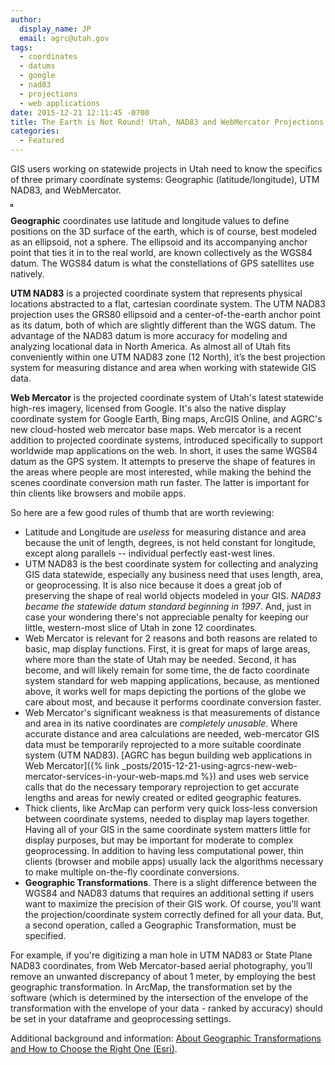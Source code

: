 ```yaml
---
author:
  display_name: JP
  email: agrc@utah.gov
tags:
  - coordinates
  - datums
  - google
  - nad83
  - projections
  - web applications
date: 2015-12-21 12:11:45 -0700
title: The Earth is Not Round! Utah, NAD83 and WebMercator Projections
categories:
  - Featured
---
```

GIS users working on statewide projects in Utah need to know the specifics of three primary coordinate systems: Geographic (latitude/longitude), UTM NAD83, and WebMercator.

<a href="{% link images/projections.png %}"><img src="{% link images/projections-300x288.png %}" alt="" title="projections" style="padding:1px;border:thin solid black;" class="inline-text-left" /></a>

**Geographic** coordinates use latitude and longitude values to define positions on the 3D surface of the earth, which is of course, best modeled as an ellipsoid, not a sphere. The ellipsoid and its accompanying anchor point that ties it in to the real world, are known collectively as the WGS84 datum. The WGS84 datum is what the constellations of GPS satellites use natively.

**UTM NAD83** is a projected coordinate system that represents physical locations abstracted to a flat, cartesian coordinate system. The UTM NAD83 projection uses the GRS80 ellipsoid and a center-of-the-earth anchor point as its datum, both of which are slightly different than the WGS datum. The advantage of the NAD83 datum is more accuracy for modeling and analyzing locational data in North America. As almost all of Utah fits conveniently within one UTM NAD83 zone (12 North), it’s the best projection system for measuring distance and area when working with statewide GIS data.

**Web Mercator** is the projected coordinate system of Utah's latest statewide high-res imagery, licensed from Google.  It's also the native display coordinate system for Google Earth, Bing maps, ArcGIS Online, and AGRC's new cloud-hosted web mercator base maps. Web mercator is a recent addition to projected coordinate systems, introduced specifically to support worldwide map applications on the web. In short, it uses the same WGS84 datum as the GPS system. It attempts to preserve the shape of features in the areas where people are most interested, while making the behind the scenes coordinate conversion math run faster. The latter is important for thin clients like browsers and mobile apps.

So here are a few good rules of thumb that are worth reviewing:

- Latitude and Longitude are _useless_ for measuring distance and area because the unit of length, degrees, is not held constant for longitude, except along parallels -- individual perfectly east-west lines.
- UTM NAD83 is the best coordinate system for collecting and analyzing GIS data statewide, especially any business need that uses length, area, or geoprocessing. It is also nice because it does a great job of preserving the shape of real world objects modeled in your GIS. _NAD83 became the statewide datum standard beginning in 1997_. And, just in case your wondering there's not appreciable penalty for keeping our little, western-most slice of Utah in zone 12 coordinates.
- Web Mercator is relevant for 2 reasons and both reasons are related to basic, map display functions. First, it is great for maps of large areas, where more than the state of Utah may be needed. Second, it has become, and will likely remain for some time, the de facto coordinate system standard for web mapping applications, because, as mentioned above, it works well for maps depicting the portions of the globe we care about most, and because it performs coordinate conversion faster.
- Web Mercator's significant weakness is that measurements of distance and area in its native coordinates are _completely unusable_. Where accurate distance and area calculations are needed, web-mercator GIS data must be temporarily reprojected to a more suitable coordinate system (UTM NAD83). [AGRC has begun building web applications in Web Mercator]({% link _posts/2015-12-21-using-agrcs-new-web-mercator-services-in-your-web-maps.md %}) and uses web service calls that do the necessary temporary reprojection to get accurate lengths and areas for newly created or edited geographic features.
- Thick clients, like ArcMap can perform very quick loss-less conversion between coordinate systems, needed to display map layers together. Having all of your GIS in the same coordinate system matters little for display purposes, but may be important for moderate to complex geoprocessing. In addition to having less computational power, thin clients (browser and mobile apps) usually lack the algorithms necessary to make multiple on-the-fly coordinate conversions.
- **Geographic Transformations**. There is a slight difference between the WGS84 and NAD83 datums that requires an additional setting if users want to maximize the precision of their GIS work. Of course, you'll want the projection/coordinate system correctly defined for all your data. But, a second operation, called a Geographic Transformation, must be specified.

For example, if you're digitizing a man hole in UTM NAD83 or State Plane NAD83 coordinates, from Web Mercator-based aerial photography, you’ll remove an unwanted discrepancy of about 1 meter, by employing the best geographic transformation. In ArcMap, the transformation set by the software (which is determined by the intersection of the envelope of the transformation with the envelope of your data - ranked by accuracy) should be set in your dataframe and geoprocessing settings.

Additional background and information: [About Geographic Transformations and How to Choose the Right One (Esri)](https://blogs.esri.com/esri/arcgis/2009/05/06/about-geographic-transformations-and-how-to-choose-the-right-one/).
